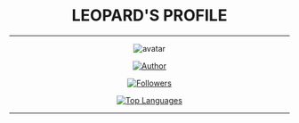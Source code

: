 <div align="center">
  <h1>LEOPARD'S PROFILE</h1>
  
  ---
  
  ![avatar](https://images.weserv.nl/?url=avatars.githubusercontent.com/u/75942573?v=4&h=300&w=300&fit=cover&mask=circle&maxage=7d)
  
  <a href="https://github.com/leo-72"><img title="Author" src="https://img.shields.io/badge/Author-Leopard-red.svg?style=for-the-badge&logo=github"></a>
  
  <a href="https://github.com/leo-72/Followers"><img title="Followers" src="https://img.shields.io/github/followers/leo-72?color=blue&style=flat-square"></a>
  
  [![Top Languages](https://github-readme-stats.vercel.app/api/top-langs/?username=leo-72&layout=compact)](https://github.com/anuraghazra/github-readme-stats)
  
  ---
  
</div>
